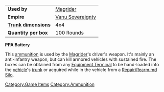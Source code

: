 |                                             |                                                    |
| ------------------------------------------- | -------------------------------------------------- |
| **Used by**                                 | [Magrider](Magrider.md)                 |
| **Empire**                                  | [Vanu Sovereignty](Vanu_Sovereignty.md) |
| **[Trunk](Trunk.md) dimensions** | 4x4                                                |
| **Quantity per box**                        | 100 Rounds                                         |

**PPA Battery**

This [ammunition](ammunition.md) is used by the
[Magrider](Magrider.md)'s driver's weapon. It's mainly an
anti-infantry weapon, but can kill armored vehicles with sustained fire.
The boxes can be obtained from any [Equipment
Terminal](Equipment_Terminal.md) to be hand-loaded into the
[vehicle](vehicle.md)'s [trunk](trunk.md) or acquired
while in the vehicle from a [Repair/Rearm.md
Silo](Repair/Rearm_Silo.md).

[Category:Game Items](Category:Game_Items.md)
[Category:Ammunition](Category:Ammunition.md)
